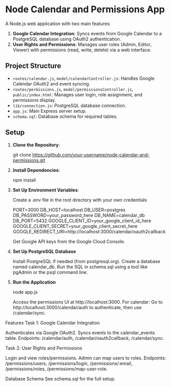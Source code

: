 # Node Calendar and Permissions App

A Node.js web application with two main features:

1. **Google Calendar Integration**: Syncs events from Google Calendar to a PostgreSQL database using OAuth2 authentication.
2. **User Rights and Permissions**: Manages user roles (Admin, Editor, Viewer) with permissions (read, write, delete) via a web interface.

## Project Structure

- `routes/calendar.js`, `model/calendarController.js`: Handles Google Calendar OAuth2 and event syncing.
- `routes/permissions.js`, `model/permissionsController.js`, `public/index.html`: Manages user login, role assignment, and permissions display.
- `lib/connection.js`: PostgreSQL database connection.
- `app.js`: Main Express server setup.
- `schema.sql`: Database schema for required tables.

## Setup

1. **Clone the Repository**:

   git clone https://github.com/your-username/node-calendar-and-permissions.git

2. **Install Dependencies**:

   npm install

3. **Set Up Environment Variables**:

   Create a .env file in the root directory with your own credentials

   PORT=3000
   DB_HOST=localhost
   DB_USER=postgres
   DB_PASSWORD=your_password_here
   DB_NAME=calendar_db
   DB_PORT=5432
   GOOGLE_CLIENT_ID=your_google_client_id_here
   GOOGLE_CLIENT_SECRET=your_google_client_secret_here
   GOOGLE_REDIRECT_URI=http://localhost:3000/calendar/oauth2callback

   Get Google API keys from the Google Cloud Console.

4. **Set Up PostgreSQL Database**

   Install PostgreSQL if needed (from postgresql.org).
   Create a database named calendar_db.
   Run the SQL in schema.sql using a tool like pgAdmin or the psql command line.

5. **Run the Application**

   node app.js

   Access the permissions UI at http://localhost:3000.
   For calendar: Go to http://localhost:3000/calendar/auth to authenticate, then use /calendar/sync.

Features
Task 1: Google Calendar Integration

Authenticates via Google OAuth2.
Syncs events to the calendar_events table.
Endpoints: /calendar/auth, /calendar/oauth2callback, /calendar/sync.

Task 2: User Rights and Permissions

Login and view roles/permissions.
Admin can map users to roles.
Endpoints: /permissions/users, /permissions/login, /permissions/:email, /permissions/roles, /permissions/map-user-role.

Database Schema
See schema.sql for the full setup.
